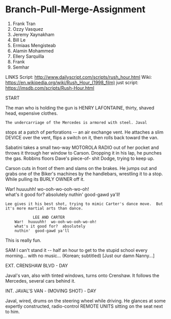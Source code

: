 # Branch-Pull-Merge-Assignment

1. Frank Tran
2. Ozzy Vasquez
3. Jeremy Xaynakham
4. Bill Le
5. Ermiaas Mengisteab
6. Alamin Mohammed
7. Ellery Sarquilla
8. Frank 
9. Semhar


LINKS 
Script: http://www.dailyscript.com/scripts/rush_hour.html
Wiki: https://en.wikipedia.org/wiki/Rush_Hour_(1998_film)
just script: https://imsdb.com/scripts/Rush-Hour.html


START

The man who is holding the gun is HENRY LAFONTAINE, thirty, shaved 
	head, expensive clothes.
	
	
	The undercarriage of the Mercedes is armored with steel. Javal
stops at a patch of perforations -- an air exchange vent. He
attaches a slim DEVICE over the vent, flips a switch on it,
then rolls back toward the van.


Sabatini takes a small two-way MOTOROLA RADIO out of her
pocket and throws it through her window to Carson. Dropping it
in his lap, he punches the gas. Robbins floors Dave's piece-of-
shit Dodge, trying to keep up.

Carson cuts in front of them and slams on the brakes. He jumps
out and grabs one of the Biker's machines by the handlebars,
wrestling it to a stop. While pulling its BURLY OWNER off it.



War!  huuuuhh!  wo-ooh-wo-ooh-wo-oh!  
		what's it good for?  absolutely 
		nuthin'  good-gawd ya'll!

	Lee gives it his best shot, trying to mimic Carter's dance move.  But 
	it's more martial arts than dance.

				LEE AND CARTER 
		War!  huuuuhh!  wo-ooh-wo-ooh-wo-oh!  
		what's it good for?  absolutely 
		nuthin'  good-gawd ya'll

This is really fun.


SAM
		I can't stand it -- half an hour to
		get to the stupid school every
		morning... with no music...
			(Korean; subtitled)
		[Just our damn Nanny...]

EXT.  CRENSHAW BLVD - DAY

Javal's van, also with tinted windows, turns onto Crenshaw. It
follows the Mercedes, several cars behind it.

INT.  JAVAL'S VAN - (MOVING SHOT) - DAY

Javal, wired, drums on the steering wheel while driving. He
glances at some expertly constructed, radio-control REMOTE
UNITS sitting on the seat next to him.










